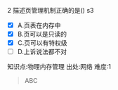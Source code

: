 2
描述页管理机制正确的是() s3
- [x] A.页表在内存中
- [x] B.页可以是只读的
- [x] C.页可以有特权级
- [ ] D.上诉说法都不对

知识点:物理内存管理
出处:网络
难度:1
> ABC
